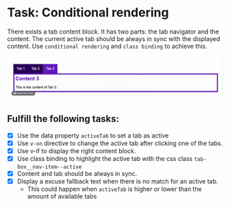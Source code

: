 # Task: Conditional rendering

There exists a tab content block. It has two parts: the tab navigator and the content. 
The current active tab should be always in sync with the displayed content.
Use `conditional rendering` and `class binding` to achieve this.

![Example](example.gif)

## Fulfill the following tasks:

- [x] Use the data property `activeTab` to set a tab as active
- [x] Use `v-on` directive to change the active tab after clicking one of the tabs.
- [x] Use v-if to display the right content block.
- [x] Use class binding to highlight the active tab with the css class `tab-box__nav-item--active`
- [x] Content and tab should be always in sync.
- [x] Display a excuse fallback text when there is no match for an active tab.
  - This could happen when `activeTab` is higher or lower than the amount of available tabs


